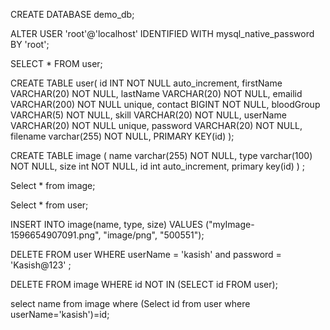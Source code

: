 CREATE DATABASE demo_db;

ALTER USER 'root'@'localhost' IDENTIFIED WITH mysql_native_password BY 'root';

SELECT * FROM user;

 CREATE TABLE user(
id INT NOT NULL auto_increment,
firstName VARCHAR(20) NOT NULL,
lastName VARCHAR(20) NOT NULL,
emailid VARCHAR(200) NOT NULL unique,
contact BIGINT NOT NULL,
bloodGroup VARCHAR(5) NOT NULL,
skill VARCHAR(20) NOT NULL,
userName VARCHAR(20) NOT NULL unique,
password VARCHAR(20) NOT NULL,
filename varchar(255) NOT NULL,
PRIMARY KEY(id)
);

CREATE TABLE image (
  name varchar(255) NOT NULL,
  type varchar(100) NOT NULL,
  size int NOT NULL,
  id int auto_increment,
  primary key(id)
) ;

Select * from image;

Select * from user;

INSERT INTO image(name, type, size) VALUES ("myImage-1596654907091.png", "image/png", "500551");

DELETE FROM user WHERE userName = 'kasish' and password = 'Kasish@123' ;

DELETE FROM image WHERE id NOT IN (SELECT id FROM user);

select name from image where (Select id from user where userName='kasish')=id;